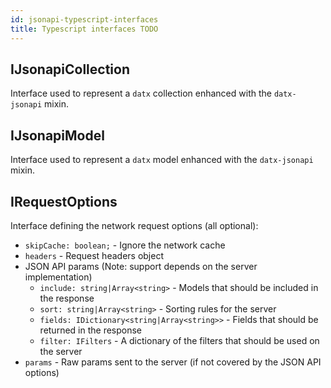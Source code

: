 ```yaml
---
id: jsonapi-typescript-interfaces
title: Typescript interfaces TODO
---
```


## IJsonapiCollection

Interface used to represent a `datx` collection enhanced with the `datx-jsonapi` mixin.

## IJsonapiModel

Interface used to represent a `datx` model enhanced with the `datx-jsonapi` mixin.

## IRequestOptions

Interface defining the network request options (all optional):

- `skipCache: boolean;` - Ignore the network cache
- `headers` - Request headers object
- JSON API params (Note: support depends on the server implementation)
  - `include: string|Array<string>` - Models that should be included in the response
  - `sort: string|Array<string>` - Sorting rules for the server
  - `fields: IDictionary<string|Array<string>>` - Fields that should be returned in the response
  - `filter: IFilters` - A dictionary of the filters that should be used on the server
- `params` - Raw params sent to the server (if not covered by the JSON API options)
